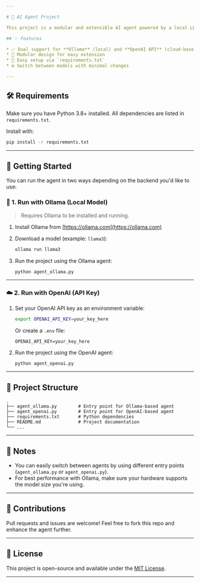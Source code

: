 ```yaml
---

# 🧠 AI Agent Project

This project is a modular and extensible AI agent powered by a local LLM (via [Ollama](https://ollama.com)) or OpenAI's API. You can choose which backend to use depending on your environment and preferences.

## ✨ Features

* ✅ Dual support for **Ollama** (local) and **OpenAI API** (cloud-based)
* 🧩 Modular design for easy extension
* 📄 Easy setup via `requirements.txt`
* ⚙️ Switch between models with minimal changes

---
```


## 🛠️ Requirements

Make sure you have Python 3.8+ installed. All dependencies are listed in `requirements.txt`.

Install with:

```bash
pip install -r requirements.txt
```

---

## 🚀 Getting Started

You can run the agent in two ways depending on the backend you'd like to use:

### 🔁 1. Run with Ollama (Local Model)

> Requires Ollama to be installed and running.

1. Install Ollama from [https://ollama.com](https://ollama.com)

2. Download a model (example: `llama3`):

   ```bash
   ollama run llama3
   ```

3. Run the project using the Ollama agent:

   ```bash
   python agent_ollama.py
   ```

---

### ☁️ 2. Run with OpenAI (API Key)

1. Set your OpenAI API key as an environment variable:

   ```bash
   export OPENAI_API_KEY=your_key_here
   ```

   Or create a `.env` file:

   ```
   OPENAI_API_KEY=your_key_here
   ```

2. Run the project using the OpenAI agent:

   ```bash
   python agent_openai.py
   ```

---

## 📁 Project Structure

```
.
├── agent_ollama.py        # Entry point for Ollama-based agent
├── agent_openai.py        # Entry point for OpenAI-based agent
├── requirements.txt       # Python dependencies
├── README.md              # Project documentation
└── ...
```

---

## 📌 Notes

* You can easily switch between agents by using different entry points (`agent_ollama.py` or `agent_openai.py`).
* For best performance with Ollama, make sure your hardware supports the model size you're using.

---

## 🤝 Contributions

Pull requests and issues are welcome! Feel free to fork this repo and enhance the agent further.

---

## 📜 License

This project is open-source and available under the [MIT License](LICENSE).

---
